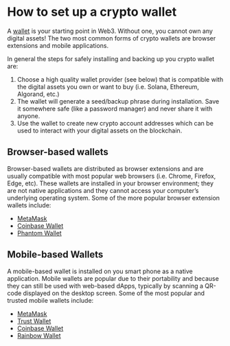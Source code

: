# How to set up a crypto wallet

A [wallet](/COMMON.md/#wallet) is your starting point in Web3. Without one, you cannot own any digital assets! The two most common forms of crypto wallets are
browser extensions and mobile applications. 

In general the steps for safely installing and backing up you crypto wallet are:

1. Choose a high quality wallet provider (see below) that is compatible with the digital assets you own or want to buy (i.e. Solana, Ethereum, Algorand, etc.)
2. The wallet will generate a seed/backup phrase during installation. Save it somewhere safe (like a password manager) and never share it with anyone.
3. Use the wallet to create new crypto account addresses which can be used to interact with your digital assets on the blockchain. 

## Browser-based wallets

Browser-based wallets are distributed as browser extensions and are usually compatible with most popular web browsers (i.e. Chrome, Firefox, Edge, etc). These wallets are installed in your browser environment; they are not native applications and they cannot access your computer’s underlying operating system. Some of the more popular browser extension wallets include:

- [MetaMask](https://metamask.io/download/)
- [Coinbase Wallet](https://www.coinbase.com/wallet)
- [Phantom Wallet](https://phantom.app/download)


## Mobile-based Wallets

A mobile-based wallet is installed on you smart phone as a native application. Mobile wallets are popular due to their portability and because they can still be used with 
web-based dApps, typically by scanning a QR-code displayed on the desktop screen. Some of the most popular and trusted mobile wallets include:

- [MetaMask](https://metamask.io/)
- [Trust Wallet](https://trustwallet.com/)
- [Coinbase Wallet](https://www.coinbase.com/wallet/articles/getting-started-mobile)
- [Rainbow Wallet](https://rainbow.me/)